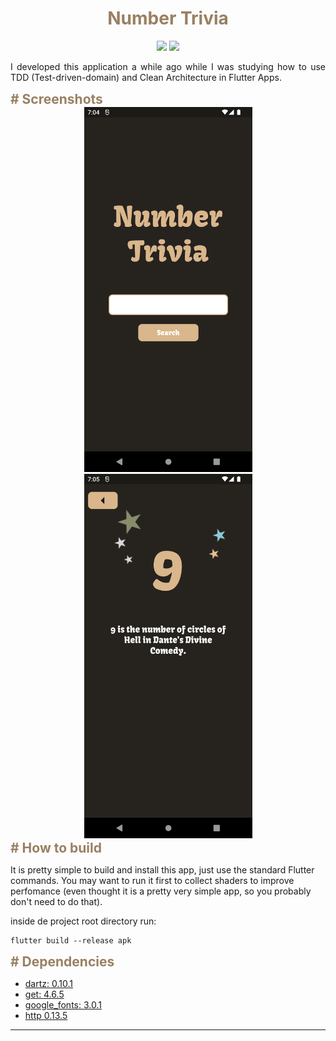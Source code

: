 <h1 align="center" style="color: #998062; font-weight: bold;">
Number Trivia
</h1>

<div align="center">
<img src="https://img.shields.io/badge/License-MPL-red"/>
<img src="https://img.shields.io/badge/Framework-Flutter-blue"/>
</div> 


<p align="justify" style="">
    I developed this application a while ago while I was studying how to use TDD (Test-driven-domain) and Clean Architecture in Flutter Apps.
</p>

<h2 align="justify" style="color: #998062; font-weight: bold; margin: 0;">
# Screenshots
</h2>



<div align="center">
<img width="269px" src="https://raw.githubusercontent.com/olivermaths/number_trivia/develop/data/home_screen.png"/>
<img width="269px" src="https://raw.githubusercontent.com/olivermaths/number_trivia/develop/data/search_screen.png"/>
</div> 


<h2 align="justify" style="color: #998062; font-weight: bold; margin: 0;">
# How to build
</h2>


It is pretty simple to build and install this app, just use the standard Flutter commands.
You may want to run it first to collect shaders to improve perfomance (even thought it is a pretty very simple app, so you probably don't need to do that).

inside de project root directory run:

```
flutter build --release apk
```

<h2 align="justify" style="color: #998062; font-weight: bold; margin: 0;">
# Dependencies
</h2>

- [dartz: 0.10.1](https://pub.dev/packages/dartz)
- [get: 4.6.5](https://pub.dev/packages/get)
- [google_fonts: 3.0.1](https://pub.dev/packages/google_fonts)
- [http 0.13.5](https://pub.dev/packages/http)

---
